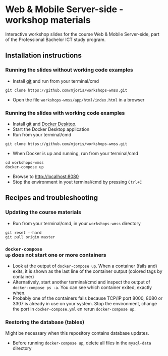 # Web &amp; Mobile Server-side - workshop materials
Interactive workshop slides for the course Web &amp; Mobile Server-side, part of the Professional Bachelor ICT study program.

## Installation instructions

### Running the slides without working code examples
* Install [git](https://git-scm.com/downloads) and run from your terminal/cmd
```shell
git clone https://github.com/mjoris/workshops-wmss.git
```
* Open the file <code>workshops-wmss/app/html/index.html</code> in a browser

### Running the slides with working code examples
* Install [git](https://git-scm.com/downloads) and [Docker Desktop](https://www.docker.com/products/docker-desktop).
* Start the Docker Desktop application
* Run from your terminal/cmd
```shell
git clone https://github.com/mjoris/workshops-wmss.git
```
* When Docker is up and running, run from your terminal/cmd
```shell
cd workshops-wmss
docker-compose up
```
* Browse to [http://localhost:8080](http://localhost:8080)
* Stop the environment in yout terminal/cmd by pressing <code>Ctrl+C</code>

## Recipes and troubleshooting

### Updating the course materials 
* Run from your terminal/cmd, in your <code>workshops-wmss</code> directory
```shell
git reset --hard
git pull origin master
```

### <code>docker-compose up</code> does not start one or more containers
* Look at the output of <code>docker-compose up</code>. When a container (fails and) exits, it is shown as the last line of the container output (colored tags by container)
* Alternatively, start another terminal/cmd and inspect the output of <code>docker-compose ps -a</code>. You can see which container exited, exactly when.
* Probably one of the containers fails because TCP/IP port 8000, 8080 or 3307 is already in use on your system. Stop the environment, change the port in <code>docker-compose.yml</code> en rerun <code>docker-compose up</code>.

### Restoring the database (tables)
Might be necessary when this repository contains database updates.
* Before running <code>docker-compose up</code>, delete all files in the <code>mysql-data</code> directory
